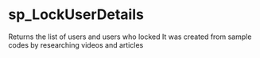 # sp_LockUserDetails


Returns the list of users and users who locked
It was created from sample codes by researching videos and articles


